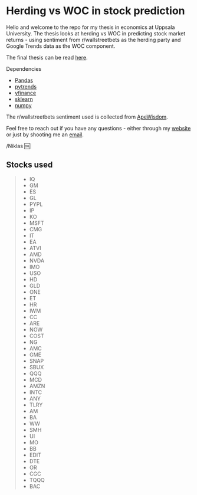 # Herding vs WOC in stock prediction

Hello and welcome to the repo for my thesis in economics at Uppsala University. 
The thesis looks at herding vs WOC in predicting stock market returns - using sentiment from r/wallstreetbets as the herding party and Google Trends data as the WOC component. 

The final thesis can be read [here](https://klockren.nu).

Dependencies
* [Pandas](https://pandas.pydata.org/)
* [pytrends](https://pypi.org/project/pytrends/)
* [yfinance](https://pypi.org/project/yfinance/)
* [sklearn](https://scikit-learn.org/stable/)
* [numpy](https://numpy.org/)

The r/wallstreetbets sentiment used is collected from [ApeWisdom](https://apewisdom.io/).

Feel free to reach out if you have any questions - either through my [website](https://niklasnorinder.herokuapp.com) or just by shooting me an [email](mailto:niklas.norinder.4686@student.uu.se).

/Niklas 🆒

## Stocks used
 >* IQ
 >* GM 
 >* ES 
 >* GL 
 >* PYPL 
 >* IP 
 >* KO 
 >* MSFT 
 >* CMG 
 >* IT 
 >* EA 
 >* ATVI 
 >* AMD 
 >* NVDA 
 >* IMO 
> * USO 
 >* HD 
 >* GLD 
 >* ONE
 >* ET 
 > * HR 
 >* IWM 
 >* CC 
 >* ARE 
 >* NOW 
 >* COST 
 >* NG 
 >* AMC 
 >* GME 
 >* SNAP 
 >* SBUX 
 >* QQQ 
 >* MCD 
 >* AMZN 
 >* INTC   
 >* ANY 
 >* TLRY 
 >* AM 
 >* BA 
 >* WW 
 >* SMH 
 >* UI 
 >* MO 
 >* BB 
 >* EDIT 
 >* DTE 
 >* OR 
 >* CGC 
 >* TQQQ 
 >* BAC

